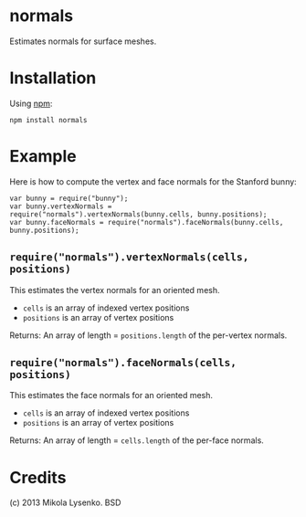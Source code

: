 normals
=======
Estimates normals for surface meshes.

Installation
============
Using [npm](https://npmjs.org/):

    npm install normals
    
Example
=======
Here is how to compute the vertex and face normals for the Stanford bunny:

    var bunny = require("bunny");
    var bunny.vertexNormals = require("normals").vertexNormals(bunny.cells, bunny.positions);
    var bunny.faceNormals = require("normals").faceNormals(bunny.cells, bunny.positions);

`require("normals").vertexNormals(cells, positions)`
----------------------------------------------------
This estimates the vertex normals for an oriented mesh.

* `cells` is an array of indexed vertex positions
* `positions` is an array of vertex positions

Returns: An array of length = `positions.length` of the per-vertex normals.


`require("normals").faceNormals(cells, positions)`
----------------------------------------------------
This estimates the face normals for an oriented mesh.

* `cells` is an array of indexed vertex positions
* `positions` is an array of vertex positions

Returns: An array of length = `cells.length` of the per-face normals.


Credits
=======
(c) 2013 Mikola Lysenko. BSD
